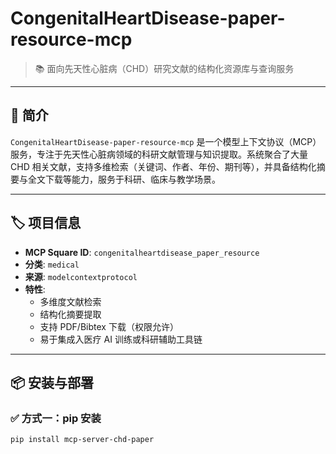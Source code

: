 # CongenitalHeartDisease-paper-resource-mcp

> 📚 面向先天性心脏病（CHD）研究文献的结构化资源库与查询服务

---

## 📖 简介

`CongenitalHeartDisease-paper-resource-mcp` 是一个模型上下文协议（MCP）服务，专注于先天性心脏病领域的科研文献管理与知识提取。系统聚合了大量 CHD 相关文献，支持多维检索（关键词、作者、年份、期刊等），并具备结构化摘要与全文下载等能力，服务于科研、临床与教学场景。

---

## 🏷️ 项目信息

- **MCP Square ID**: `congenitalheartdisease_paper_resource`
- **分类**: `medical`
- **来源**: `modelcontextprotocol`
- **特性**:
  - 多维度文献检索
  - 结构化摘要提取
  - 支持 PDF/Bibtex 下载（权限允许）
  - 易于集成入医疗 AI 训练或科研辅助工具链

---

## 📦 安装与部署

### ✅ 方式一：pip 安装

```bash
pip install mcp-server-chd-paper
